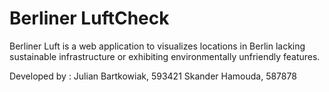 # Berliner LuftCheck
Berliner Luft is a web application to visualizes locations in Berlin lacking sustainable infrastructure or exhibiting environmentally unfriendly features.

Developed by : 
Julian Bartkowiak, 593421
Skander Hamouda, 587878
